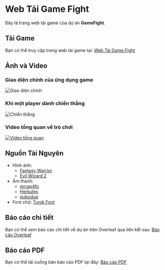 # Web Tải Game Fight

Đây là trang web tải game của dự án **GameFight**.

## Tải Game

Bạn có thể truy cập trang web tải game tại: [Web Tải Game Fight](https://sinh1011.github.io/webtaigamefight/)

## Ảnh và Video

### Giao diện chính của ứng dụng game
![Giao diện chính](https://github.com/sinh1011/gamefight/assets/114125408/898577db-a84a-413c-a9bd-83ec44577cb3)

### Khi một player dành chiến thắng
![Chiến thắng](https://github.com/sinh1011/gamefight/assets/114125408/262e3c80-1e91-4009-a980-79a871f733ae)

### Video tổng quan về trò chơi
[![Video tổng quan](https://github.com/sinh1011/gamefight/assets/114125408/b4beba38-6b66-49d0-828c-8c709b0c268b)](https://github.com/sinh1011/gamefight/assets/114125408/b4beba38-6b66-49d0-828c-8c709b0c268b)

## Nguồn Tài Nguyên

- Hình ảnh:
  - [Fantasy Warrior](https://luizmelo.itch.io/fantasy-warrior)
  - [Evil Wizard 2](https://luizmelo.itch.io/evil-wizard-2)
- Âm thanh:
  - [mrrap4fo](https://freesound.org/people/mrrap4fo)
  - [Herkules](https://freesound.org/people/Herkules)
  - [qubodup](https://freesound.org/people/qubodup)
- Font chữ: [Turok Font](https://fontmeme.com/fonts/turok-font/)

## Báo cáo chi tiết

Bạn có thể xem báo cáo chi tiết về dự án trên Overleaf qua liên kết sau: [Báo cáo Overleaf](https://www.overleaf.com/read/dsqphcbkpjhz#fe234a)

## Báo cáo PDF

Bạn có thể tải xuống bản báo cáo PDF tại đây: [Báo cáo PDF](https://github.com/sinh1011/gamefight/files/15306686/D._an_nhom_6.pdf)
